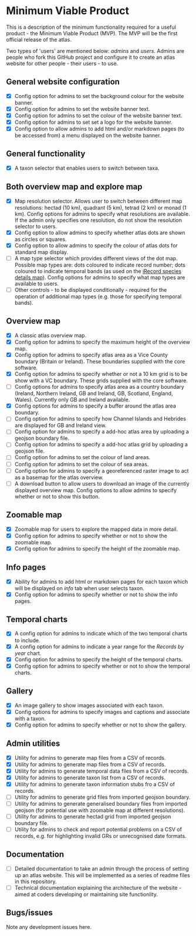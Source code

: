 # Minimum Viable Product
This is a description of the minimum functionality required for a useful product - the Minimum Viable Product (MVP).
The MVP will be the first official release of the atlas.

Two types of 'users' are mentioned below: *admins* and *users*. Admins are people who fork this GitHub project 
and configure it to create an atlas website for other people - their users - to use.

## General website configuration
- [x] Config option for admins to set the background colour for the website banner.
- [x] Config option for admins to set the website banner text.
- [x] Config option for admins to set the colour of the website banner text.
- [x] Config option for admins to set set a logo for the website banner.
- [x] Config option to allow admins to add html and/or markdown pages (to be accessed from) a menu displayed on the website banner.

## General functionality
- [x] A taxon selector that enables users to switch between taxa.

## Both overview map and explore map
- [x] Map resolution selector. Allows  user to switch between different map resolutions: hectad (10 km), quadrant (5 km), tetrad (2 km) or monad (1 km). Config options for admins to specify what resolutions are available. If the admin only specifies one resolution, do not show the resolution selector to users.
- [x] Config option to allow admins to specify whether atlas dots are shown as circles or squares.
- [x] Config option to allow admins to specify the colour of atlas dots for standard map display.
- [ ] A map type selector which provides different views of the dot map. Possible map types are: dots coloured to indicate record number; dots coloured to indicate temporal bands (as used on the [iRecord species details map](https://irecord.org.uk/species-details?taxa_taxon_list_id=250358)). Config options for admins to specify what map types are available to users.
- [ ] Other controls - to be displayed conditionally - required for the operation of additional map types (e.g. those for specifying temporal bands).

## Overview map
- [x] A classic atlas overview map.
- [x] Config option for admins to specify the maximum height of the overview map.
- [x] Config option for admins to specify atlas area as a Vice County boundary (Britain or Ireland). These boundaries supplied with the core software.
- [x] Config option for admins to specify whether or not a 10 km grid is to be show with a VC boundary. These grids supplied with the core software.
- [ ] Config options for admins to specify atlas area as a country boundary (Ireland, Northern Ireland, GB and Ireland, GB, Scotland, England, Wales). Currently only GB and Ireland available.
- [x] Config options for admins to specify a buffer around the atlas area boundary.
- [ ] Config option for admins to specify how Channel Islands and Hebrides are displayed for GB and Ireland view.
- [ ] Config option for admins to specify a add-hoc atlas area by uploading a geojson boundary file.
- [ ] Config option for admins to specify a add-hoc atlas grid by uploading a geojson file.
- [ ] Config option for admins to set the colour of land areas.
- [ ] Config option for admins to set the colour of sea areas.
- [ ] Config option for admins to specify a georeferenced raster image to act as a basemap for the atlas overview.
- [ ] A download button to allow users to download an image of the currently displayed overview map. Config options to allow admins to specify whether or not to show this button.

## Zoomable map
- [x] Zoomable map for users to explore the mapped data in more detail.
- [x] Config option for admins to specify whether or not to show the zoomable map.
- [x] Config option for admins to specify the height of the zoomable map.

## Info pages
- [x] Ability for admins to add html or markdown pages for each taxon which will be displayed on *info* tab when user selects taxon.
- [x] Config option for admins to specify whether or not to show the info pages.

## Temporal charts
- [x] A config option for admins to indicate which of the two temporal charts to include.
- [x] A config option for admins to indicate a year range for the *Records by year* chart.
- [x] Config option for admins to specify the height of the temporal charts.
- [x] Config option for admins to specify whether or not to show the temporal charts.

## Gallery
- [x] An image gallery to show images associated with each taxon.
- [x] Config options for admins to specify images and captions and associate with a taxon.
- [x] Config option for admins to specify whether or not to show the gallery.

## Admin utilities
- [x] Utility for admins to generate map files from a CSV of records.
- [x] Utility for admins to generate map files from a CSV of records.
- [x] Utility for admins to generate temporal data files from a CSV of records.
- [x] Utility for admins to generate taxon list from a CSV of records.
- [x] Utility for admins to generate taxon information stubs fro a CSV of records.
- [ ] Utility for admins to generate grid files from imported geojson boundary.
- [ ] Utility for admins to generate generalised boundary files from imported geojson (for potential use with zoomable map at different resolutions).
- [ ] Utility for admins to generate hectad grid from imported geojson boundary file.
- [ ] Utility for admins to check and report potential problems on a CSV of records, e.g. for highlighting invalid GRs or unrecognised date formats.

## Documentation
- [ ] Detailed documentation to take an admin through the process of setting up an atlas website. This will be implemented as a series of readme files in this repository.
- [ ] Technical documentation explaining the architecture of the website - aimed at coders developing or maintaining site functionlity.

## Bugs/issues
Note any development issues here.




